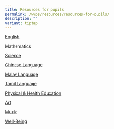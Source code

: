 ```yaml
---
title: Resources for pupils
permalink: /wvps/resources/resources-for-pupils/
description: ""
variant: tiptap
---
```

<p><a href="/wvps/resources/resources-for-pupils/english" rel="noopener noreferrer nofollow" target="_blank">English</a>
</p>
<p><a href="https://padlet.com/lim_hui_min_c/SHEMATH" rel="noopener noreferrer nofollow" target="_blank">Mathematics</a>
</p>
<p><a href="/wvps/resources/resources-for-pupils/science" rel="noopener noreferrer nofollow" target="_blank">Science</a>
</p>
<p><a href="/wvps/resources/resources-for-pupils/chinese-language" rel="noopener noreferrer nofollow" target="_blank">Chinese Language</a>
</p>
<p><a href="/wvps/resources/resources-for-pupils/malay-language" rel="noopener noreferrer nofollow" target="_blank">Malay Language</a>
</p>
<p><a href="/wvps/resources/resources-for-pupils/tamil-language" rel="noopener noreferrer nofollow" target="_blank">Tamil Language</a>
</p>
<p><a href="/wvps/resources/resources-for-pupils/physical-n-health-education" rel="noopener noreferrer nofollow" target="_blank">Physical &amp; Health Education</a>
</p>
<p><a href="/wvps/resources/resources-for-pupils/art" rel="noopener noreferrer nofollow" target="_blank">Art</a>
</p>
<p><a href="/wvps/resources/resources-for-pupils/music" rel="noopener noreferrer nofollow" target="_blank">Music</a>
</p>
<p><a href="/wvps/resources/resources-for-pupils/well-being" rel="noopener noreferrer nofollow" target="_blank">Well-Being</a>
</p>